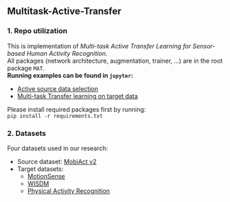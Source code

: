 ## Multitask-Active-Transfer

### 1. Repo utilization
This is implementation of *Multi-task Active Transfer Learning for Sensor-based Human Activity Recognition*.</br>
All packages (network architecture, augmentation, trainer, ...) are in the root package `MAT`.</br>
**Running examples can be found in `jupyter`:**
- [Active source data selection](jupyter/1_train_source_dataset.ipynb)
- [Multi-task Transfer learning on target data](jupyter/2_train_MAT.ipynb)

Please install required packages first by running:</br>
`pip install -r requirements.txt`

### 2. Datasets
Four datasets used in our research:
- Source dataset: [MobiAct v2](https://bmi.hmu.gr/the-mobifall-and-mobiact-datasets-2/) </br>
- Target datasets:
  - [MotionSense](https://github.com/mmalekzadeh/motion-sense/tree/master/data)
  - [WISDM](https://www.cis.fordham.edu/wisdm/dataset.php)
  - [Physical Activity Recognition](https://www.utwente.nl/en/eemcs/ps/research/dataset/)
